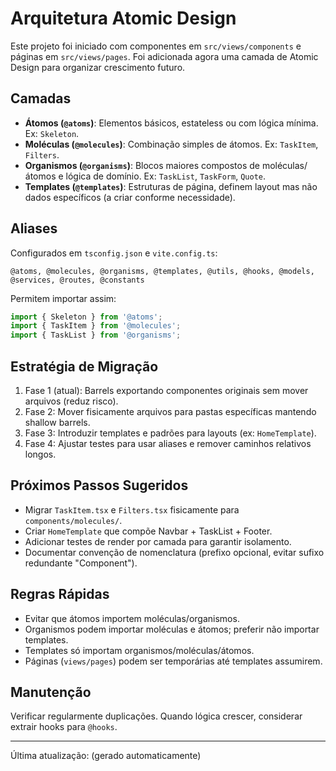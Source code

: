 # Arquitetura Atomic Design

Este projeto foi iniciado com componentes em `src/views/components` e páginas em `src/views/pages`. Foi adicionada agora uma camada de Atomic Design para organizar crescimento futuro.

## Camadas

- **Átomos (`@atoms`)**: Elementos básicos, estateless ou com lógica mínima. Ex: `Skeleton`.
- **Moléculas (`@molecules`)**: Combinação simples de átomos. Ex: `TaskItem`, `Filters`.
- **Organismos (`@organisms`)**: Blocos maiores compostos de moléculas/átomos e lógica de domínio. Ex: `TaskList`, `TaskForm`, `Quote`.
- **Templates (`@templates`)**: Estruturas de página, definem layout mas não dados específicos (a criar conforme necessidade).

## Aliases

Configurados em `tsconfig.json` e `vite.config.ts`:

```text
@atoms, @molecules, @organisms, @templates, @utils, @hooks, @models, @services, @routes, @constants
```

Permitem importar assim:

```ts
import { Skeleton } from '@atoms';
import { TaskItem } from '@molecules';
import { TaskList } from '@organisms';
```

## Estratégia de Migração

1. Fase 1 (atual): Barrels exportando componentes originais sem mover arquivos (reduz risco).
2. Fase 2: Mover fisicamente arquivos para pastas específicas mantendo shallow barrels.
3. Fase 3: Introduzir templates e padrões para layouts (ex: `HomeTemplate`).
4. Fase 4: Ajustar testes para usar aliases e remover caminhos relativos longos.

## Próximos Passos Sugeridos

- Migrar `TaskItem.tsx` e `Filters.tsx` fisicamente para `components/molecules/`.
- Criar `HomeTemplate` que compõe Navbar + TaskList + Footer.
- Adicionar testes de render por camada para garantir isolamento.
- Documentar convenção de nomenclatura (prefixo opcional, evitar sufixo redundante "Component").

## Regras Rápidas

- Evitar que átomos importem moléculas/organismos.
- Organismos podem importar moléculas e átomos; preferir não importar templates.
- Templates só importam organismos/moléculas/átomos.
- Páginas (`views/pages`) podem ser temporárias até templates assumirem.

## Manutenção

Verificar regularmente duplicações. Quando lógica crescer, considerar extrair hooks para `@hooks`.

---
Última atualização: (gerado automaticamente)
